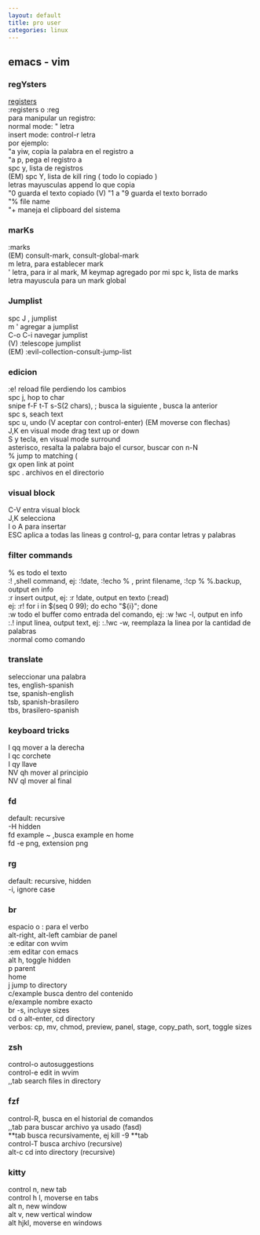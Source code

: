 ```yaml
---
layout: default
title: pro user
categories: linux
---
```

## emacs - vim
### regYsters
[registers](https://www.youtube.com/watch?v=D2kuVoURGmg)  
:registers o :reg  
para manipular un registro:  
        normal mode: " letra  
        insert mode: control-r letra  
por ejemplo:  
"a yiw, copia la palabra en el registro a  
"a p, pega el registro a  
spc y, lista de registros  
(EM) spc Y, lista de kill ring ( todo lo copiado )  
letras mayusculas append lo que copia  
"0 guarda el texto copiado
(V) "1 a "9 guarda el texto borrado  
"% file name  
"+ maneja el clipboard del sistema  
### marKs
:marks  
(EM) consult-mark, consult-global-mark  
m letra, para establecer mark  
' letra, para ir al mark, M keymap agregado por mi
spc k, lista de marks  
letra mayuscula para un mark global  
### Jumplist
spc J , jumplist  
m '                     agregar a jumplist  
C-o C-i                 navegar jumplist  
(V) :telescope jumplist  
(EM) :evil-collection-consult-jump-list  
### edicion
:e! reload file perdiendo los cambios  
spc j, hop to char  
snipe f-F t-T s-S(2 chars), ; busca la siguiente , busca la anterior  
spc s, seach text  
spc u, undo (V aceptar con control-enter) (EM moverse con flechas)  
J,K en visual mode drag text up or down  
S y tecla, en visual mode surround  
asterisco, resalta la palabra bajo el cursor, buscar con n-N  
% jump to matching (  
gx open link at point  
spc . archivos en el directorio  
### visual block
C-V entra visual block  
J,K selecciona  
I o A para insertar  
ESC aplica a todas las lineas 
g control-g, para contar letras y palabras  
### filter commands
% es todo el texto  
:! ,shell command, ej: :!date, :!echo % , print filename, :!cp % %.backup, output en info  
:r insert output, ej: :r !date, output en texto (:read)  
ej: :r! for i in $(seq 0 99); do echo "${i}"; done  
:w todo el buffer como entrada del comando, ej: :w !wc -l, output en info  
:.! input linea, output text, ej: :.!wc -w, reemplaza la linea por la cantidad de palabras  
:normal como comando  
### translate
seleccionar una palabra  
tes, english-spanish  
tse, spanish-english  
tsb, spanish-brasilero  
tbs, brasilero-spanish  
### keyboard tricks
I qq mover a la derecha  
I qc corchete  
I qy llave  
NV qh mover al principio  
NV ql mover al final  

### fd
default: recursive  
-H hidden  
fd example ~ ,busca example en home  
fd -e png, extension png  

### rg
default: recursive, hidden  
-i, ignore case  
### br
espacio o : para el verbo  
alt-right, alt-left cambiar de panel  
:e editar con wvim  
:em editar con emacs  
alt h, toggle hidden  
p parent  
home  
j jump to directory  
c/example busca dentro del contenido  
e/example nombre exacto  
br -s, incluye sizes  
cd o alt-enter, cd directory  
verbos: cp, mv, chmod, preview, panel, stage, copy_path, sort, toggle sizes  
### zsh
control-o autosuggestions  
control-e edit in wvim  
,,tab search files in directory  
### fzf
control-R, busca en el historial de comandos  
,,tab para buscar archivo ya usado (fasd)  
**tab busca recursivamente, ej kill -9 **tab  
control-T busca archivo (recursive)  
alt-c cd into directory (recursive)  
### kitty
control n, new tab  
control h l, moverse en tabs  
alt n, new window  
alt v, new vertical window  
alt hjkl, moverse en windows  
